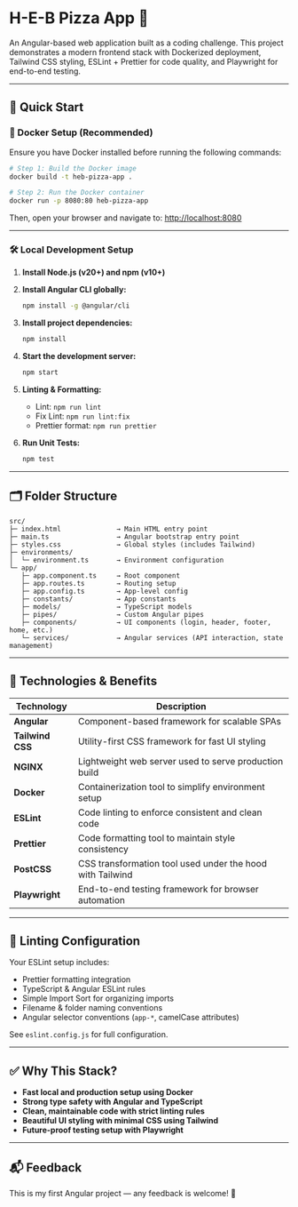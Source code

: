 # H-E-B Pizza App 🍕

An Angular-based web application built as a coding challenge. This project demonstrates a modern frontend stack with Dockerized deployment, Tailwind CSS styling, ESLint + Prettier for code quality, and Playwright for end-to-end testing.

---

## 🚀 Quick Start

### 🐳 Docker Setup (Recommended)
Ensure you have Docker installed before running the following commands:

```bash
# Step 1: Build the Docker image
docker build -t heb-pizza-app .

# Step 2: Run the Docker container
docker run -p 8080:80 heb-pizza-app
```

Then, open your browser and navigate to: [http://localhost:8080](http://localhost:8080)

---

### 🛠️ Local Development Setup

1. **Install Node.js (v20+) and npm (v10+)**
2. **Install Angular CLI globally:**
   ```bash
   npm install -g @angular/cli
   ```
3. **Install project dependencies:**
   ```bash
   npm install
   ```

4. **Start the development server:**
   ```bash
   npm start
   ```

5. **Linting & Formatting:**
    - Lint: `npm run lint`
    - Fix Lint: `npm run lint:fix`
    - Prettier format: `npm run prettier`

6. **Run Unit Tests:**
   ```bash
   npm test
   ```

---

## 🗂️ Folder Structure

```
src/
├─ index.html              → Main HTML entry point
├─ main.ts                 → Angular bootstrap entry point
├─ styles.css              → Global styles (includes Tailwind)
├─ environments/
│  └─ environment.ts       → Environment configuration
└─ app/
   ├─ app.component.ts     → Root component
   ├─ app.routes.ts        → Routing setup
   ├─ app.config.ts        → App-level config
   ├─ constants/           → App constants
   ├─ models/              → TypeScript models
   ├─ pipes/               → Custom Angular pipes
   ├─ components/          → UI components (login, header, footer, home, etc.)
   └─ services/            → Angular services (API interaction, state management)
```

---

## 🧩 Technologies & Benefits

| Technology     | Description |
|----------------|-------------|
| **Angular**    | Component-based framework for scalable SPAs |
| **Tailwind CSS** | Utility-first CSS framework for fast UI styling |
| **NGINX**      | Lightweight web server used to serve production build |
| **Docker**     | Containerization tool to simplify environment setup |
| **ESLint**     | Code linting to enforce consistent and clean code |
| **Prettier**   | Code formatting tool to maintain style consistency |
| **PostCSS**    | CSS transformation tool used under the hood with Tailwind |
| **Playwright** | End-to-end testing framework for browser automation |

---

## 📏 Linting Configuration

Your ESLint setup includes:
- Prettier formatting integration
- TypeScript & Angular ESLint rules
- Simple Import Sort for organizing imports
- Filename & folder naming conventions
- Angular selector conventions (`app-*`, camelCase attributes)

See `eslint.config.js` for full configuration.

---

## ✅ Why This Stack?

- **Fast local and production setup using Docker**
- **Strong type safety with Angular and TypeScript**
- **Clean, maintainable code with strict linting rules**
- **Beautiful UI styling with minimal CSS using Tailwind**
- **Future-proof testing setup with Playwright**

---

## 📬 Feedback

This is my first Angular project — any feedback is welcome! 🙌
